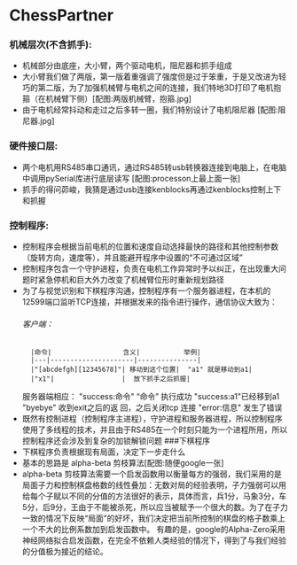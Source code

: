 # ChessPartner

### 机械层次(不含抓手):
   * 机械部分由底座，大小臂，两个驱动电机，阻尼器和抓手组成
   * 大小臂我们做了两版，第一版着重强调了强度但是过于笨重，于是又改进为轻巧的第二版，为了加强机械臂与电机之间的连接，我们特地3D打印了电机抱箍（在机械臂下侧）[配图:两版机械臂，抱箍.jpg]
   * 由于电机经常抖动和走过之后多转一圈，我们特别设计了电机阻尼器 [配图:阻尼器.jpg]

### 硬件接口层:
   * 两个电机用RS485串口通讯，通过RS485转usb转换器连接到电脑上，在电脑中调用pySerial库进行底层读写 [配图:processon上最上面一张]
   * 抓手的得问茆峻，我猜是通过usb连接kenblocks再通过kenblocks控制上下和抓握

### 控制程序:
   * 控制程序会根据当前电机的位置和速度自动选择最快的路径和其他控制参数（旋转方向，速度等），并且能避开程序中设置的“不可通过区域”
   * 控制程序包含一个守护进程，负责在电机工作异常时予以纠正，在出现重大问题时紧急停机和巨大外力改变了机械臂位形时重新规划路径
   * 为了与视觉识别和下棋程序沟通，控制程序有一个服务器进程，在本机的12599端口监听TCP连接，并根据发来的指令进行操作，通信协议大致为：
       ###### 客户端：
           |命令|                  含义|           举例|
           |---|---------------------|---------------|
           |"[abcdefgh][12345678]"| 移动到这个位置|  "a1" 就是移动到a1|
           |"x1"|                 |  放下抓手之后抓握|
       服务器端相应：
           "success:命令"         “命令” 执行成功  "success:a1"已经移到a1
           "byebye"               收到exit之后的返
                                  回，之后关闭tcp
                                  连接
           "error:信息"           发生了错误
   * 既然有控制进程（控制程序主进程），守护进程和服务器进程，所以控制程序使用了多线程的技术，并且由于RS485在一个时刻只能为一个进程所用，所以控制程序还会涉及到复杂的加锁解锁问题
###下棋程序
   * 下棋程序负责根据现有局面，决定下一步走什么
   * 基本的思路是 alpha-beta 剪枝算法[配图:随便google一张]
   * alpha-beta 剪枝算法需要一个启发函数用以衡量每方的强弱，我们采用的是局面子力和控制棋盘格数的线性叠加：无数对局的经验表明，子力强弱可以用给每个子赋以不同的分值的方法很好的表示，具体而言，兵1分，马象3分，车5分，后9分，王由于不能被杀死，所以应当被赋予一个很大的数。为了在子力一致的情况下反映“局面”的好坏，我们决定把当前所控制的棋盘的格子数乘上一个不大的比例系数加到启发函数中。
     有趣的是，google的Alpha-Zero采用神经网络拟合启发函数，在完全不依赖人类经验的情况下，得到了与我们经验的分值极为接近的结论。

